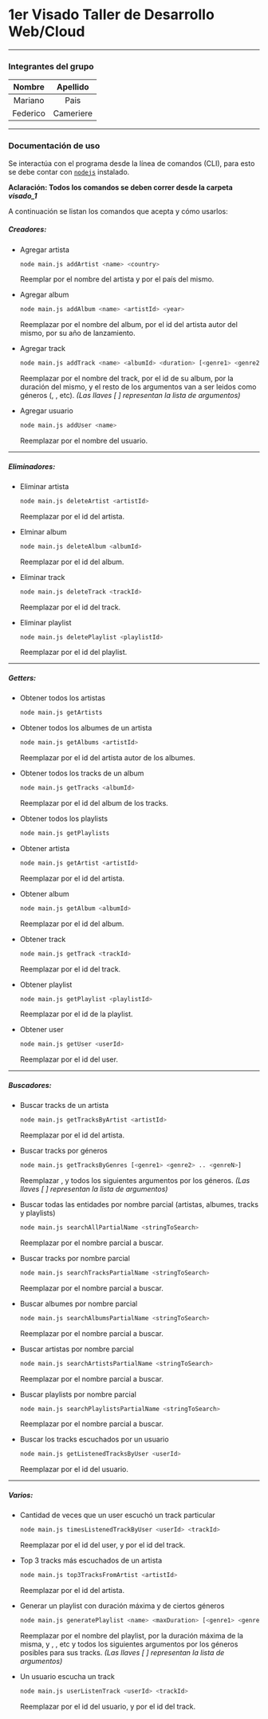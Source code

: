 # 1er Visado Taller de Desarrollo Web/Cloud

------

### Integrantes del grupo

|  Nombre  | Apellido  |
| :------: | :-------: |
| Mariano  |   Pais    |
| Federico | Cameriere |

------

### Documentación de uso

Se interactúa con el programa desde la línea de comandos (CLI), para esto se debe contar con [`nodejs`](https://nodejs.org/) instalado.

**Aclaración: Todos los comandos se deben correr desde la carpeta *visado_1***

A continuación se listan los comandos que acepta y cómo usarlos:

##### Creadores:

- Agregar artista 

  ```bash
  node main.js addArtist <name> <country>
  ```

  Reemplar <name> por el nombre del artista y <country> por el país del mismo.

- Agregar album

  ```bash
  node main.js addAlbum <name> <artistId> <year>
  ```

  Reemplazar <name> por el nombre del album, <artistId> por el id del artista autor del mismo, <year> por su año de lanzamiento.

- Agregar track

  ```bash
  node main.js addTrack <name> <albumId> <duration> [<genre1> <genre2> .. <genreN>]
  ```

  Reemplazar <name> por el nombre del track, <albumId> por el id de su album, <duration> por la duración del mismo, y el resto de los argumentos van a ser leidos como géneros (<genre1>, <genre2>, etc). *(Las llaves [ ] representan la lista de argumentos)*

- Agregar usuario

  ```bash
  node main.js addUser <name>
  ```

  Reemplazar <name> por el nombre del usuario.

------

##### Eliminadores:

- Eliminar artista

  ```bash
  node main.js deleteArtist <artistId>
  ```

  Reemplazar <artistId> por el id del artista.

- Elminar album

  ```bash
  node main.js deleteAlbum <albumId>
  ```

  Reemplazar <albumId> por el id del album.

- Eliminar track

  ```bash
  node main.js deleteTrack <trackId>
  ```

  Reemplazar <trackId> por el id del track.

- Eliminar playlist

  ```bash
  node main.js deletePlaylist <playlistId>
  ```

  Reemplazar <playlistId> por el id del playlist.

------

##### Getters:

- Obtener todos los artistas

  ```bash
  node main.js getArtists
  ```

- Obtener todos los albumes de un artista

  ```bash
  node main.js getAlbums <artistId>
  ```

  Reemplazar <artistId> por el id del artista autor de los albumes.

- Obtener todos los tracks de un album

  ```bash
  node main.js getTracks <albumId>
  ```

  Reemplazar <albumId> por el id del album de los tracks.

- Obtener todos los playlists

  ```bash
  node main.js getPlaylists
  ```

- Obtener artista

  ```bash
  node main.js getArtist <artistId>
  ```

  Reemplazar <artistId> por el id del artista.

- Obtener album

  ```bash
  node main.js getAlbum <albumId>
  ```

  Reemplazar <albumId> por el id del album.

- Obtener track

  ```bash
  node main.js getTrack <trackId>
  ```

  Reemplazar <trackId> por el id del track.

- Obtener playlist

  ```bash
  node main.js getPlaylist <playlistId>
  ```

  Reemplazar <playlistId> por el id de la playlist.

- Obtener user

  ```bash
  node main.js getUser <userId>
  ```

  Reemplazar <userId> por el id del user.

------

##### Buscadores:

- Buscar tracks de un artista

  ```bash
  node main.js getTracksByArtist <artistId>
  ```

  Reemplazar <artistsId> por el id del artista.

- Buscar tracks por géneros

  ```bash
  node main.js getTracksByGenres [<genre1> <genre2> .. <genreN>]
  ```

  Reemplazar <genre1>, <genre2> y todos los siguientes argumentos por los géneros. *(Las llaves [ ] representan la lista de argumentos)*

- Buscar todas las entidades por nombre parcial (artistas, albumes, tracks y playlists)

  ```bash
  node main.js searchAllPartialName <stringToSearch>
  ```

  Reemplazar <stringToSearch> por el nombre parcial a buscar.

- Buscar tracks por nombre parcial

  ```bash
  node main.js searchTracksPartialName <stringToSearch>
  ```

  Reemplazar <stringToSearch> por el nombre parcial a buscar.

- Buscar albumes por nombre parcial

  ```bash
  node main.js searchAlbumsPartialName <stringToSearch>
  ```

  Reemplazar <stringToSearch> por el nombre parcial a buscar.

- Buscar artistas por nombre parcial

  ```bash
  node main.js searchArtistsPartialName <stringToSearch>
  ```

  Reemplazar <stringToSearch> por el nombre parcial a buscar.

- Buscar playlists por nombre parcial

  ```bash
  node main.js searchPlaylistsPartialName <stringToSearch>
  ```

  Reemplazar <stringToSearch> por el nombre parcial a buscar.

- Buscar los tracks escuchados por un usuario

  ```bash
  node main.js getListenedTracksByUser <userId>
  ```

  Reemplazar <userId> por el id del usuario.

------

##### Varios:

- Cantidad de veces que un user escuchó un track particular

  ```bash
  node main.js timesListenedTrackByUser <userId> <trackId>
  ```

  Reemplazar <userId> por el id del user, y <trackId> por el id del track.

- Top 3 tracks más escuchados de un artista

  ```bash
  node main.js top3TracksFromArtist <artistId>
  ```

  Reemplazar <artistId> por el id del artista.

- Generar un playlist con duración máxima y de ciertos géneros

  ```bash
  node main.js generatePlaylist <name> <maxDuration> [<genre1> <genre2> .. <genreN>]
  ```

  Reemplazar <name> por el nombre del playlist, <maxDuration> por la duración máxima de la misma, y <genre1>, <genre2>, etc y todos los siguientes argumentos por los géneros posibles para sus tracks. *(Las llaves [ ] representan la lista de argumentos)*

- Un usuario escucha un track

  ```bash
  node main.js userListenTrack <userId> <trackId>
  ```

  Reemplazar <userId> por el id del usuario, y <trackId> por el id del track.